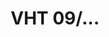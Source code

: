 ---
layout: product
type: sprzęgła
category: polskie
company: Cegielski
title: VHT 09/...
images: ["/assets/sprzegla/polskie/Cegielski/vht09-200x200.jpg", "/assets/sprzegla/polskie/Cegielski/vht09_02-200x200.jpg"]
documents: []
---